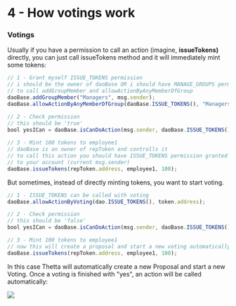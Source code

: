 # 4 - How votings work

### Votings

Usually if you have a permission to call an action \(imagine, **issueTokens\)** directly, you can just call issueTokens method and it will immediately mint some tokens:

```javascript
// 1 - Grant myself ISSUE_TOKENS permission
// i should be the owner of daoBase OR i should have MANAGE_GROUPS permission
// to call addGroupMember and allowActionByAnyMemberOfGroup
daoBase.addGroupMember("Managers", msg.sender);
daoBase.allowActionByAnyMemberOfGroup(daoBase.ISSUE_TOKENS(), "Managers");

// 2 - Check permission 
// this should be 'true'
bool yesICan = daoBase.isCanDoAction(msg.sender, daoBase.ISSUE_TOKENS());
 
// 3 - Mint 100 tokens to employee1
// daoBase is an owner of repToken and controlls it
// to call this action you should have ISSUE_TOKENS permission granted
// to your account (current msg.sender)
daoBase.issueTokens(repToken.address, employee1, 100);
```

But sometimes, instead of directly minting tokens, you want to start voting.

```javascript
// 1 - ISSUE_TOKENS can be called with voting
daoBase.allowActionByVoting(dao.ISSUE_TOKENS(), token.address);

// 2 - Check permission 
// this should be 'false'
bool yesICan = daoBase.isCanDoAction(msg.sender, daoBase.ISSUE_TOKENS());

// 3 - Mint 100 tokens to employee1
// now this will create a proposal and start a new voting automatically
daoBase.issueTokens(repToken.address, employee1, 100);
```

In this case Thetta will automatically create a new Proposal and start a new Voting. Once a voting is finished with "yes", an action will be called automatically:

![](https://lh6.googleusercontent.com/LDt350Tq8oWYWtUMVBqR6fS_8uA2aHd9VncFhKSVryFuhmdf5d1ivfluON2KDb_IiW1JNwEj7ORb7-jvIYA-6uiI0puC3D7vHOJ8Y1txAEjQW_5FX8lELOA-fJ_RXq18UUMGPqGU)



